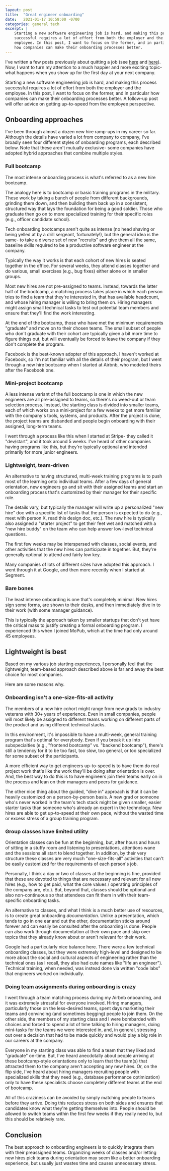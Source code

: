```yaml
---
layout: post
title:  "Great engineer onboarding"
date:   2021-01-17 10:58:00 -0700
categories: general tech
excerpt: |
    Starting a new software engineering job is hard, and making this process
    successful requires a lot of effort from both the employer and the
    employee. In this post, I want to focus on the former, and in particular
    how companies can make their onboarding processes better.
---
```


I've written a few posts previously about quitting a job
(see [here](/blog/leaving-a-job) and [here](/blog/quitting-a-new-job)).
Now, I want to turn my attention to a much happier and more exciting topic-
what happens when you show up for the first day at your next company.

Starting a new software engineering job is hard, and making this process
successful requires a lot of effort from both the employer and the
employee. In this post, I want to focus on the former, and in particular
how companies can make their onboarding processes better. A follow-up post
will offer advice on getting up-to-speed from the employee perspective.

## Onboarding approaches

I've been through almost a dozen new hire ramp-ups in my career so far.
Although the details have varied a lot from company to company, I've broadly
seen four different styles of onboarding programs, each described below. Note
that these aren't mutually exclusive- some companies have adopted hybrid
approaches that combine multiple styles.

### Full bootcamp

The most intense onboarding process is what's referred to as a new hire
bootcamp.

The analogy here is to bootcamp or basic training programs in the
military. These work by taking a bunch of people from different backgrounds,
grinding them down, and then building them back up in a consistent, structured way
that lays the foundation for being a good soldier. Those who graduate then go on
to more specialized training for their specific roles (e.g., officer candidate
school).

Tech onboarding bootcamps aren't quite as intense (no head shaving or being
yelled at by a drill sergeant, fortunately!), but the general idea is the same-
to take a diverse set of new "recruits" and give them all the same, baseline
skills required to be a productive software engineer at the company.

Typically the way it works is that each cohort of new hires is seated together
in the office. For several weeks, they attend classes together and do various,
small exercises (e.g., bug fixes) either alone or in smaller groups.

Most new hires are not pre-assigned to teams. Instead, towards the latter half
of the bootcamp, a matching process takes place in which each person tries to find a
team that they're interested in, that has available headcount, and whose hiring
manager is willing to bring them on. Hiring managers might assign small technical
tasks to test out potential team members and ensure that they'll find the work
interesting.

At the end of the bootcamp, those who have met the minimum requirements "graduate"
and move on to their chosen teams. The small subset of people who don't graduate
with their cohort are typically given a bit more time to figure things out, but will
eventually be forced to leave the company if they don't complete the program.

Facebook is the best-known adopter of this approach. I haven't worked
at Facebook, so I'm not familiar with all the details of their program,
but I went through a new hire bootcamp when I started at Airbnb, who modeled
theirs after the Facebook one.

### Mini-project bootcamp

A less intense variant of the full bootcamp is one in which the new engineers
are all pre-assigned to teams, so there's no weed-out or team selection process.
Instead, the starting class is divided into smaller teams, each of which works
on a mini-project for a few weeks to get more familiar with the company's tools,
systems, and products. After the project is done, the project teams are disbanded
and people begin onboarding with their assigned, long-term teams.

I went through a process like this when I started at Stripe- they called it
"dev/start", and it took around 5 weeks. I've heard of other companies having
programs like this, but they're typically optional and intended primarily for
more junior engineers.

### Lightweight, team-driven

An alternative to having structured, multi-week training programs is to push
most of the learning onto individual teams. After a few days of
general orientation, new engineers go and sit with their assigned teams and
start an onboarding process that's customized by their manager for their specific
role.

The details vary, but typically the manager will write up a personalized "new hire"
doc with a specific list of tasks that the person is expected to do (e.g., meet with person X, read this design doc, etc.). The new hire is typically also assigned a
"starter project" to get their feet wet and matched with a "new hire buddy" on the
team who can help answer low-level technical questions.

The first few weeks may be interspersed with classes, social events, and other
activities that the new hires can participate in together. But, they're generally
optional to attend and fairly low key.

Many companies of lots of different sizes have adopted this approach. I went
through it at Google, and then more recently when I started at Segment.

### Bare bones

The least intense onboarding is one that's completely minimal. New hires
sign some forms, are shown to their desks, and then immediately dive in to their
work (with some manager guidance).

This is typically the approach taken by smaller startups that don't yet
have the critical mass to justify creating a formal onboarding program.
I experienced this when I joined MoPub, which at the time had only
around 45 employees.

## Lightweight is best

Based on my various job starting experiences, I personally feel that
the lightweight, team-based approach described above is far and away the best
choice for most companies.

Here are some reasons why.

### Onboarding isn't a one-size-fits-all activity

The members of a new hire cohort might range from new grads to industry veterans with
30+ years of experience. Even in small companies, people will most likely be assigned
to different teams working on different parts of the product and using different
technical stacks.

In this environment, it's impossible to have a multi-week, general training program
that's optimal for everybody. Even if you break it up into subspecialties (e.g.,
"frontend bootcamp" vs. "backend bootcamp"), there's still a tendency for it to be
too fast, too slow, too general, or too specialized for some subset of the
participants.

A more efficient way to get engineers up-to-speed is to have them do
real project work that's like the work they'll be doing after orientation is over.
And, the best way to do this is to have engineers join their teams
early on in the process and lean on their managers and peers for guidance.

The other nice thing about the guided, "dive in" approach is that it can be heavily
customized on a person-by-person basis. A new grad or someone who's never worked
in the team's tech stack might be given smaller, easier starter tasks than someone
who's already an expert in the technology. New hires are able to get up-to-speed
at their own pace, without the wasted time or excess stress of a group training
program.

### Group classes have limited utility

Orientation classes can be fun at the beginning, but, after hours and hours
of sitting in a stuffy room and listening to presentations, attentions
wane and the sessions all start to blend together. In addition, by their very
structure these classes are very much "one-size-fits-all" activities that can't
be easily customized for the requirements of each person's job.

Personally, I think a day or two of classes at the beginning is fine, provided
that these are devoted to things that are necessary and relevant for
all new hires (e.g., how to get paid, what the core values / operating principles
of the company are, etc.). But, beyond that, classes should be optional and also
non-continuous so that attendees can fit them in with their team-specific
onboarding tasks.

An alternative to classes, and what I think is a much better use of resources,
is to create great onboarding *documentation*. Unlike a presentation, which
tends to go in one ear and out the other, documentation sticks around forever and
can easily be consulted after the onboarding is done. People can also work
through documentation at their own pace and skip over topics that they already
know about or aren't relevant for their work.

Google had a particularly nice balance here. There were a few technical
onboarding classes, but they were extremely high-level and designed to be more
about the social and cultural aspects of engineering rather than the technical
ones (as I recall, they also had cute names like "life an engineer"). Technical
training, when needed, was instead done via written "code labs" that engineers
worked on individually.

### Doing team assignments during onboarding is crazy

I went through a team matching process during my Airbnb onboarding, and it was
extremely stressful for everyone involved. Hiring managers, particularly those
on the less-desired teams, spent days marketing their teams and convincing (and sometimes begging) people to join them. On the other side, the members of my
starting class and I were bombarded with choices and forced to spend a lot of
time talking to hiring managers, doing mini-tasks for the teams we were
interested in, and, in general, stressing out over a decision that had to be made
quickly and would play a big role in our careers at the company.

Everyone in my starting class was able to find a team that they liked and
"graduate" on-time. But, I've heard anecdotally about people arriving at
these bootcamp-style orientations only to learn that the team(s) that attracted
them to the company aren't accepting any new hires. Or, on the flip side, I've
heard about hiring managers recruiting people with specialized skills that they
need (e.g., database performance optimization) only to have
these specialists choose completely different teams at the end of bootcamp.

All of this craziness can be avoided by simply matching people to teams before
they arrive. Doing this reduces stress on both sides and ensures that candidates know
what they're getting themselves into. People should be allowed to switch teams within
the first few weeks if they really need to, but this should be relatively rare.

## Conclusion

The best approach to onboarding engineers is to quickly integrate them with
their preassigned teams. Organizing weeks of classes and/or letting new hires
pick teams during orientation may seem like a better onboarding experience, but
usually just wastes time and causes unnecessary stress.